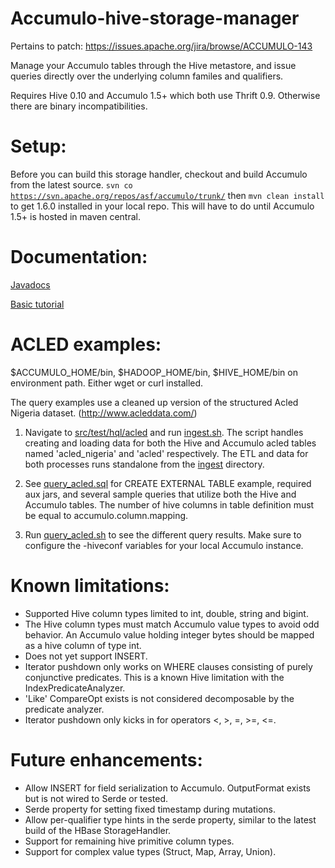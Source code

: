 Accumulo-hive-storage-manager
=============================

Pertains to patch: https://issues.apache.org/jira/browse/ACCUMULO-143

Manage your Accumulo tables through the Hive metastore, and issue queries directly over the underlying column familes and qualifiers. 

Requires Hive 0.10 and Accumulo 1.5+ which both use Thrift 0.9. Otherwise there are binary incompatibilities. 

Setup:
=================

Before you can build this storage handler, checkout and build Accumulo from the latest source. <code>svn co https://svn.apache.org/repos/asf/accumulo/trunk/</code> then <code>mvn clean install</code> to get 1.6.0 installed in your local repo. This will
have to do until Accumulo 1.5+ is hosted in maven central.

Documentation:
=================

<a href="http://storage-handler-docs.s3.amazonaws.com/javadocs/index.html">Javadocs</a>

<a href="https://github.com/bfemiano/accumulo-hive-storage-manager/wiki/examples">Basic tutorial</a>

ACLED examples:
=================
 
$ACCUMULO_HOME/bin, $HADOOP_HOME/bin, $HIVE_HOME/bin on environment path. Either wget or curl installed. 

The query examples use a cleaned up version of the structured Acled Nigeria dataset. (http://www.acleddata.com/) 

1.	Navigate to [src/test/hql/acled](src/test/hql/acled) and run [ingest.sh](src/test/hql/acled/ingest.sh). The script handles creating and loading data for both the Hive and Accumulo acled tables named 'acled_nigeria' and 'acled' respectively. The ETL and data for both processes runs standalone from the  [ingest](src/test/hql/acled) directory. 

2.	See [query_acled.sql](src/test/hql/query_acled.sql) for CREATE EXTERNAL TABLE example, required aux jars, and several sample queries that utilize both the Hive and Accumulo tables. The number of hive columns in table definition must be equal to accumulo.column.mapping.

3.	Run [query_acled.sh](src/test/hql/query_acled.sh) to see the different query results. Make sure to configure the -hiveconf variables for your local Accumulo instance. 

Known limitations:
===================

* 	Supported Hive column types limited to int, double, string and bigint. 
*	The Hive column types must match Accumulo value types to avoid odd behavior. An Accumulo value holding integer bytes should be mapped as a hive column of type int. 
* 	Does not yet support INSERT.
* 	Iterator pushdown only works on WHERE clauses consisting of purely conjunctive predicates. This is a known Hive limitation with the IndexPredicateAnalyzer.
* 	'Like' CompareOpt exists is not considered decomposable by the predicate analyzer.
*	Iterator pushdown only kicks in for operators <, >, =, >=, <=. 

Future enhancements: 
====================

*	Allow INSERT for field serialization to Accumulo. OutputFormat exists but is not wired to Serde or tested.  
*   Serde property for setting fixed timestamp during mutations. 
*   Allow per-qualifier type hints in the serde property, similar to the latest build of the HBase StorageHandler.  
*   Support for remaining hive primitive column types.
*   Support for complex value types (Struct, Map, Array, Union).

